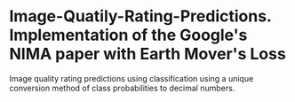 # Image-Quatily-Rating-Predictions. Implementation of the Google's NIMA paper with Earth Mover's Loss
Image quality rating predictions using classification using a unique conversion method of class probabilities to decimal numbers. 
